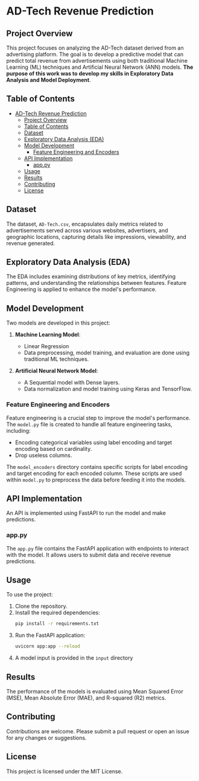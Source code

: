 # AD-Tech Revenue Prediction

## Project Overview
This project focuses on analyzing the AD-Tech dataset derived from an advertising platform. The goal is to develop a predictive model that can predict total revenue from advertisements using both traditional Machine Learning (ML) techniques and Artificial Neural Network (ANN) models. **The purpose of this work was to develop my skills in Exploratory Data Analysis and Model Deployment**.

## Table of Contents
- [AD-Tech Revenue Prediction](#ad-tech-revenue-prediction)
  - [Project Overview](#project-overview)
  - [Table of Contents](#table-of-contents)
  - [Dataset](#dataset)
  - [Exploratory Data Analysis (EDA)](#exploratory-data-analysis-eda)
  - [Model Development](#model-development)
    - [Feature Engineering and Encoders](#feature-engineering-and-encoders)
  - [API Implementation](#api-implementation)
    - [app.py](#apppy)
  - [Usage](#usage)
  - [Results](#results)
  - [Contributing](#contributing)
  - [License](#license)


## Dataset
The dataset, `AD-Tech.csv`, encapsulates daily metrics related to advertisements served across various websites, advertisers, and geographic locations, capturing details like impressions, viewability, and revenue generated.

## Exploratory Data Analysis (EDA)
The EDA includes examining distributions of key metrics, identifying patterns, and understanding the relationships between features. Feature Engineering is applied to enhance the model's performance.

## Model Development
Two models are developed in this project:

1. **Machine Learning Model**:
    - Linear Regression
    - Data preprocessing, model training, and evaluation are done using traditional ML techniques.

2. **Artificial Neural Network Model**:
    - A Sequential model with Dense layers.
    - Data normalization and model training using Keras and TensorFlow.

### Feature Engineering and Encoders
Feature engineering is a crucial step to improve the model's performance. The `model.py` file is created to handle all feature engineering tasks, including:
- Encoding categorical variables using label encoding and target encoding based on cardinality.
- Drop useless columns.

The `model_encoders` directory contains specific scripts for label encoding and target encoding for each encoded column. These scripts are used within `model.py` to preprocess the data before feeding it into the models.

## API Implementation
An API is implemented using FastAPI to run the model and make predictions.

### app.py
The `app.py` file contains the FastAPI application with endpoints to interact with the model. It allows users to submit data and receive revenue predictions.

## Usage
To use the project:

1. Clone the repository.
2. Install the required dependencies:
    ```bash
    pip install -r requirements.txt
    ```
3. Run the FastAPI application:
    ```bash
    uvicorn app:app --reload
    ```
4. A model input is provided in the `input` directory

## Results
The performance of the models is evaluated using Mean Squared Error (MSE), Mean Absolute Error (MAE), and R-squared (R2) metrics.

## Contributing
Contributions are welcome. Please submit a pull request or open an issue for any changes or suggestions.

## License
This project is licensed under the MIT License.
